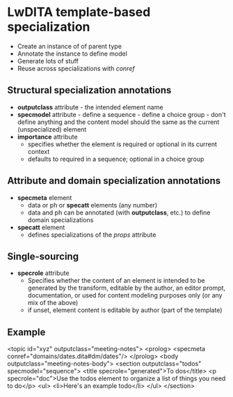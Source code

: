 # LwDITA template-based specialization

- Create an instance of of parent type
- Annotate the instance to define model
- Generate lots of stuff
- Reuse across specializations with *conref*

## Structural specialization annotations
- **outputclass** attribute
	  -  the intended element name
- **specmodel** attribute
	  -  define a sequence
	  -  define a choice group
	  -  don't define anything and the content model should the same as the current (unspecialized) element
-  **importance** attribute
	-  specifies whether the element is required or optional in its current context
	- defaults to required in a sequence; optional in a choice group

## Attribute and domain specialization annotations
- **specmeta** element
	- data or ph or **specatt** elements (any number)
	- data and ph can be annotated (with **outputclass**, etc.) to define domain specializations
- **specatt** element
	- defines specializations of the *props* attribute

## Single-sourcing
- **specrole** attribute
	- Specifies whether the content of an element is intended to be generated by the transform, editable by the author, an editor prompt, documentation, or used for content modeling purposes only (or any mix of the above)
	- if unset, element content is editable by author (part of the template)

## Example


\<topic id="xyz" outputclass="meeting-notes"\>
\<prolog\>
\<specmeta conref="domains/dates.dita#dm/dates"/\>
\</prolog\>
\<body outputclass="meeting-notes-body"\>
\<section outputclass="todos" specmodel="sequence"\>
\<title specrole="generated"\>To dos\</title\>
\<p specrole="doc"\>Use the todos element to organize a list of things you need to do\</p\>
\<ul\>
  \<li\>Here's an example todo\</li\>
\</ul\>
\</section\>
